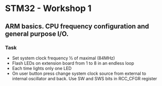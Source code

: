 # STM32 - Workshop 1
## ARM basics. CPU frequency configuration and general purpose I/O.

### Task

* Set system clock frequency ½ of maximal (84MHz)
* Flash LEDs on extension board from 1 to 8 in an endless loop
* Each time lights only one LED
* On user button press change system clock source from external to internal oscillator and back. Use SW and SWS bits in RCC_CFGR register
